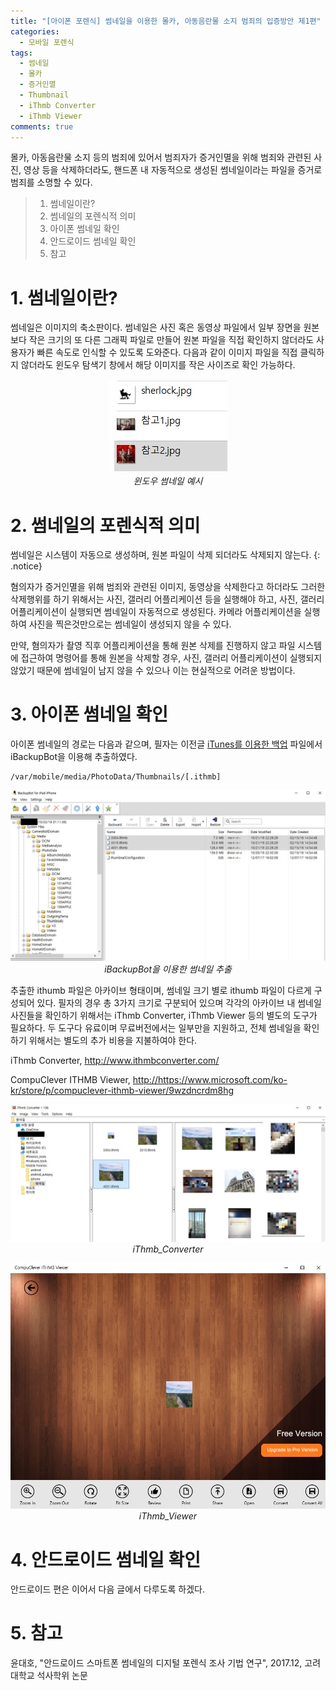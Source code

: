 ```yaml
---
title: "[아이폰 포렌식] 썸네일을 이용한 몰카, 아동음란물 소지 범죄의 입증방안 제1편"
categories:
  - 모바일 포렌식
tags:
  - 썸네일
  - 몰카
  - 증거인멸
  - Thumbnail
  - iThmb Converter
  - iThmb Viewer
comments: true
---
```


몰카, 아동음란물 소지 등의 범죄에 있어서 범죄자가 증거인멸을 위해 범죄와 관련된 사진, 영상 등을 삭제하더라도,
핸드폰 내 자동적으로 생성된 썸네일이라는 파일을 증거로 범죄를 소명할 수 있다.

> 1. 썸네일이란?
> 2. 썸네일의 포렌식적 의미
> 3. 아이폰 썸네일 확인
> 4. 안드로이드 썸네일 확인
> 5. 참고

# 1. 썸네일이란?

썸네일은 이미지의 축소판이다. 썸네일은 사진 혹은 동영상 파일에서 일부 장면을 원본보다 작은 크기의 또 다른 그래픽 파일로 만들어 
원본 파일을 직접 확인하지 않더라도 사용자가 빠른 속도로 인식할 수 있도록 도와준다. 
다음과 같이 이미지 파일을 직접 클릭하지 않더라도 윈도우 탐색기 창에서 해당 이미지를 작은 사이즈로 확인 가능하다.

<center><p><img src="/assets/2020-05-27-post-mobile_thumbnail/1.jpg"><br><em>윈도우 썸네일 예시</em></p></center>

# 2. 썸네일의 포렌식적 의미

썸네일은 시스템이 자동으로 생성하며, 원본 파일이 삭제 되더라도 삭제되지 않는다.
{: .notice}

혐의자가 증거인멸을 위해 범죄와 관련된 이미지, 동영상을 삭제한다고 하더라도 그러한 삭제행위를 하기 위해서는 사진, 갤러리 어플리케이션 등을 실행해야 하고,
사진, 갤러리 어플리케이션이 실행되면 썸네일이 자동적으로 생성된다. 카메라 어플리케이션을 실행하여 사진을 찍은것만으로는 썸네일이 생성되지 않을 수 있다.

만약, 혐의자가 촬영 직후 어플리케이션을 통해 원본 삭제를 진행하지 않고 파일 시스템에 접근하여 명령어를 통해 원본을 삭제할 경우, 
사진, 갤러리 어플리케이션이 실행되지 않았기 때문에 썸네일이 남지 않을 수 있으나 이는 현실적으로 어려운 방법이다.

# 3. 아이폰 썸네일 확인

아이폰 썸네일의 경로는 다음과 같으며, 필자는 이전글 [iTunes를 이용한 백업](https://c0msherl0ck.github.io/mobile%20forensic/post-mobile_iphone8/) 파일에서 iBackupBot을 이용해 추출하였다.

```
/var/mobile/media/PhotoData/Thumbnails/[.ithmb]
```

<center><p><img src="/assets/2020-05-27-post-mobile_thumbnail/iBackupBot.jpg"><br><em>iBackupBot을 이용한 썸네일 추출</em></p></center>

<p>
추출한 ithumb 파일은 아카이브 형태이며, 썸네일 크기 별로 ithumb 파일이 다르게 구성되어 있다.
필자의 경우 총 3가지 크기로 구분되어 있으며 각각의 아카이브 내 썸네일 사진들을 확인하기 위해서는 iThmb Converter, iThmb Viewer 등의 별도의 도구가 필요하다. 두 도구다 유료이며 무료버전에서는 일부만을 지원하고, 전체 썸네일을 확인하기 위해서는 별도의 추가 비용을 지불하여야 한다.
</p>

iThmb Converter, <http://www.ithmbconverter.com/>

CompuClever ITHMB Viewer, <http://https://www.microsoft.com/ko-kr/store/p/compuclever-ithmb-viewer/9wzdncrdm8hg>

<center><p><img src="/assets/2020-05-27-post-mobile_thumbnail/iThmb_Converter.jpg"><br><em>iThmb_Converter</em></p></center>

<center><p><img src="/assets/2020-05-27-post-mobile_thumbnail/iThmb_Viewer.jpg"><br><em>iThmb_Viewer</em></p></center>

# 4. 안드로이드 썸네일 확인

안드로이드 편은 이어서 다음 글에서 다루도록 하겠다.

# 5. 참고

윤대호, "안드로이드 스마트폰 썸네일의 디지털 포렌식 조사 기법 연구", 2017.12, 고려대학교 석사학위 논문


